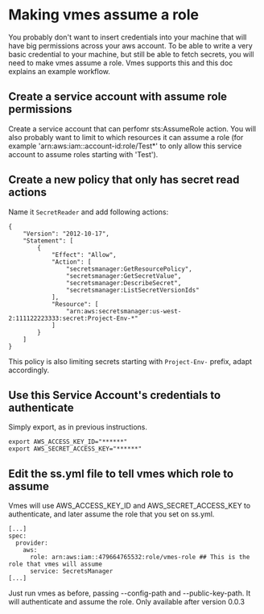 # Making vmes assume a role

You probably don't want to insert credentials into your machine that will have big permissions across your aws account. To be able to write a very basic credential to your machine, but still be able to fetch secrets, you will need to make vmes assume a role. Vmes supports this and this doc explains an example workflow.

## Create a service account with assume role permissions

Create a service account that can perfomr sts:AssumeRole action. You will also probably want to limit to which resources it can assume a role (for example  'arn:aws:iam::account-id:role/Test*' to only allow this service account to assume roles starting with 'Test'). 

## Create a new policy that only has secret read actions

Name it `SecretReader` and add following actions:

```
{
    "Version": "2012-10-17",
    "Statement": [
        {
            "Effect": "Allow",
            "Action": [
                "secretsmanager:GetResourcePolicy",
                "secretsmanager:GetSecretValue",
                "secretsmanager:DescribeSecret",
                "secretsmanager:ListSecretVersionIds"
            ],
            "Resource": [
                "arn:aws:secretsmanager:us-west-2:111122223333:secret:Project-Env-*"
            ]
        }
    ]
}
```

This policy is also limiting secrets starting with `Project-Env-` prefix, adapt accordingly.

## Use this Service Account's credentials to authenticate

Simply export, as in previous instructions. 

```
export AWS_ACCESS_KEY_ID="******"
export AWS_SECRET_ACCESS_KEY="******"
```

## Edit the ss.yml file to tell vmes which role to assume

Vmes will use AWS_ACCESS_KEY_ID and AWS_SECRET_ACCESS_KEY to authenticate, and later assume the role that you set on ss.yml.

```
[...]
spec:
  provider:
    aws:
      role: arn:aws:iam::479664765532:role/vmes-role ## This is the role that vmes will assume
      service: SecretsManager
[...]
```

Just run vmes as before, passing --config-path and --public-key-path. It will authenticate and assume the role. Only available after version 0.0.3